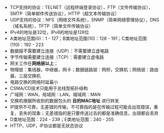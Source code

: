 * TCP支持的协议：TELNET（远程终端登录协议），FTP（文件传输协议），SMTP（简单邮件传送协议），HTTP（超文本传输协议）
* UDP支持的协议：NFS（网络文件系统），SNMP（简单网络管理协议），DNS（域名系统），TFTP（简单文件传输协议）
* IPv4的地址是32位，IPv6的地址是128位
* A类地址范围(0)：1 - 127；B类地址范围(10)：128 - 191；C类地址范围(110)：192 - 223
* 数据报不需要建立连接（UDP）：不需要建立虚电路
* 字节传输需要建立连接（TCP）：需要建立虚电路
* 网关工作在**网络层以上**；
* 物理层：集线器，中继器，网卡；数据链路层：网桥，交换机；网络层：路由器，三层交换机
* 电路交换的网络时延最小
* CSMA/CD技术只能用于总线型拓扑结构
* 广域网：WAN，局域网：LAN，城域网：MAN
* 交换机根据所收到的数据包头的 **目的MAC地址** 进行转发
* IP提供不可靠，无差错的传输，不可靠指的是在传输过程可能会出现错误，重复，丢失的现象；无差错指的是只要传送过去的都是准确信息，出错都会丢弃
* D类地址范围：224 - 239；E类地址范围：240 - 255
* HTTP，UDP，IP协议都是无状态协议
